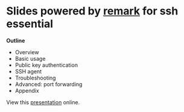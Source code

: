 # Slides powered by [remark](https://github.com/gnab/remark) for ssh essential

**Outline**

- Overview
- Basic usage
- Public key authentication
- SSH agent
- Troubleshooting
- Advanced: port forwarding
- Appendix

View this [presentation](https://ymattw.github.com/ssh-essential) online.
